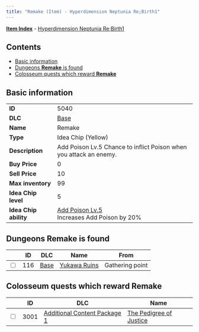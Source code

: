 ```yaml
---
title: "Remake (Item) - Hyperdimension Neptunia Re;Birth1"
---
```


[**Item Index**](/neptunia/rb1/item/index.html) - [Hyperdimension Neptunia Re;Birth1](/neptunia/rb1)

## Contents

- [Basic information](#basic-information)
- [Dungeons **Remake** is found](#dungeons-remake-is-found)
- [Colosseum quests which reward **Remake**](#colosseum-quests-which-reward-remake)

## Basic information

|   |   |
| -- | -- |
| **ID** | 5040 |
| **DLC** | [Base](/neptunia/rb1/dlc/1-base.html) |
| **Name** | Remake |
| **Type** | Idea Chip (Yellow) |
| **Description** | Add Poison Lv.5 Chance to inflict Poison when you attack an enemy. |
| **Buy Price** | 0 |
| **Sell Price** | 10 |
| **Max inventory** | 99 |
| **Idea Chip level** | 5 |
| **Idea Chip ability** | [Add Poison Lv.5](/neptunia/rb1/avatar/1-9539-add-poison-lv-5.html)<br />Increases Add Poison by 20% |


## Dungeons **Remake** is found

|    | ID | DLC | Name | From |
| -- | -- | --- | ---- | ---- |
| <input type="checkbox" id="rb1-dungeon-1-116" class="trackbox" /> | 116 | [Base](/neptunia/rb1/dlc/1-base.html) | [Yukawa Ruins](/neptunia/rb1/dungeon/1-116-yukawa-ruins.html) | Gathering point |


## Colosseum quests which reward **Remake**

|    | ID | DLC | Name |
| -- | -- | --- | ---- |
| <input type="checkbox" id="rb1-colosseum-10-3001" class="trackbox" /> | 3001 | [Additional Content Package 1](/neptunia/rb1/dlc/10-pack1.html) | [The Pedigree of Justice](/neptunia/rb1/colosseum/10-3001-the-pedigree-of-justice.html) |
